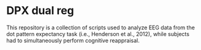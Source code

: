 # DPX dual reg
This repository is a collection of scripts used to analyze EEG data from the dot pattern expectancy task (i.e., Henderson et al., 2012), while subjects had to simultaneously perform cognitive reappraisal.
